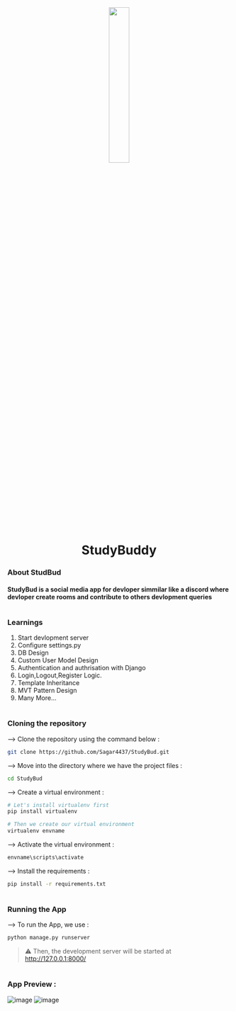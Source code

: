 <div align="center">
<img width="30%" src="https://user-images.githubusercontent.com/72341453/134747028-7e2d90cc-a92f-4f66-815e-54a0d50cca54.PNG">

# StudyBuddy
</div>

### About StudBud
#### StudyBud is a social media app for devloper simmilar like a discord where devloper create rooms and contribute to others devlopment queries

#

### Learnings
1. Start devlopment server
2. Configure settings.py
3. DB Design
4. Custom User Model Design
5. Authentication and authrisation with Django
6. Login,Logout,Register Logic.
7. Template Inheritance
8. MVT Pattern Design
9. Many More...

#

### Cloning the repository

--> Clone the repository using the command below :
```bash
git clone https://github.com/Sagar4437/StudyBud.git

```

--> Move into the directory where we have the project files : 
```bash
cd StudyBud

```

--> Create a virtual environment :
```bash
# Let's install virtualenv first
pip install virtualenv

# Then we create our virtual environment
virtualenv envname

```

--> Activate the virtual environment :
```bash
envname\scripts\activate

```

--> Install the requirements :
```bash
pip install -r requirements.txt

```

#

### Running the App

--> To run the App, we use :
```bash
python manage.py runserver

```

> ⚠ Then, the development server will be started at http://127.0.0.1:8000/

#

### App Preview :

![image](https://user-images.githubusercontent.com/89535768/201521909-e3ce83f0-0b12-4707-aafc-d62dbb5d26d2.png)
![image](https://user-images.githubusercontent.com/89535768/201521956-edeaa640-b0ca-4085-8539-52dd334f6c85.png)


